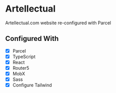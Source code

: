# Artellectual

Artellectual.com website re-configured with Parcel

## Configured With

- [x] Parcel
- [x] TypeScript
- [x] React
- [x] Router5
- [x] MobX
- [x] Sass
- [x] Configure Tailwind
